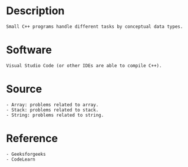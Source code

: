 # Description
    Small C++ programs handle different tasks by conceptual data types.

# Software
    Visual Studio Code (or other IDEs are able to compile C++).

# Source
    - Array: problems related to array.
    - Stack: problems related to stack.
    - String: problems related to string.

# Reference
    - Geeksforgeeks
    - CodeLearn
